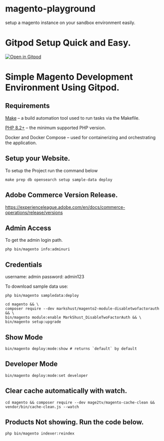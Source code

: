 # magento-playground
setup a magento instance on your sandbox environment easily.

# Gitpod Setup Quick and Easy.
[![Open in Gitpod](https://gitpod.io/button/open-in-gitpod.svg)](https://gitpod.io/#https://github.com/bajoski34/magento-playground)

# Simple Magento Development Environment Using Gitpod.

## Requirements
[Make](https://www.gnu.org/software/make/) – a build automation tool used to run tasks via the Makefile.

[PHP 8.2+](https://www.php.net/downloads.php) – the minimum supported PHP version.

Docker and Docker Compose – used for containerizing and orchestrating the application.

## Setup your Website.
To setup the Project run the command below

```shell
make prep db opensearch setup sample-data deploy
```

## Adobe Commerce Version Release.
https://experienceleague.adobe.com/en/docs/commerce-operations/release/versions

## Admin Access
To get the admin login path.
```shell
php bin/magento info:adminuri
```

## Credentials
username: admin
password: admin123

To download sample data use:
```shell
php bin/magento sampledata:deploy
```

```shell
cd magento && \
composer require --dev markshust/magento2-module-disabletwofactorauth && \
bin/magento module:enable MarkShust_DisableTwoFactorAuth && \
bin/magento setup:upgrade
```

## Show Mode
```shell
bin/magento deploy:mode:show # returns `default` by default
```
## Developer Mode
```shell
bin/magento deploy:mode:set developer
```

## Clear cache automatically with watch.

```shell
cd magento && composer require --dev mage2tv/magento-cache-clean && vendor/bin/cache-clean.js --watch
```

## Products Not showing. Run the code below.
```shell
php bin/magento indexer:reindex
```
